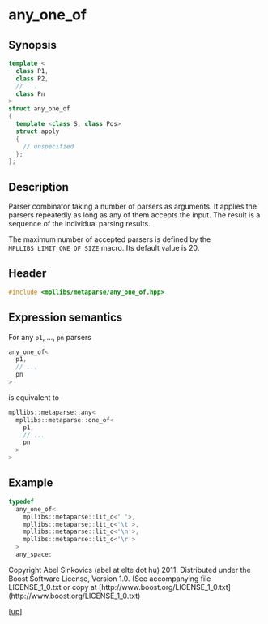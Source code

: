 # any_one_of

## Synopsis

```cpp
template <
  class P1,
  class P2,
  // ...
  class Pn
>
struct any_one_of
{
  template <class S, class Pos>
  struct apply
  {
    // unspecified
  };
};
```

## Description

Parser combinator taking a number of parsers as arguments. It applies the
parsers repeatedly as long as any of them accepts the input. The result is a
sequence of the individual parsing results.

The maximum number of accepted parsers is defined by the
`MPLLIBS_LIMIT_ONE_OF_SIZE` macro. Its default value is 20.

## Header

```cpp
#include <mpllibs/metaparse/any_one_of.hpp>
```

## Expression semantics

For any `p1`, ..., `pn` parsers

```cpp
any_one_of<
  p1,
  // ...
  pn
>
```

is equivalent to

```cpp
mpllibs::metaparse::any<
  mpllibs::metaparse::one_of<
    p1,
    // ...
    pn
  >
>
```

## Example

```cpp
typedef
  any_one_of<
    mpllibs::metaparse::lit_c<' '>,
    mpllibs::metaparse::lit_c<'\t'>,
    mpllibs::metaparse::lit_c<'\n'>,
    mpllibs::metaparse::lit_c<'\r'>
  >
  any_space;
```

<p class="copyright">
Copyright Abel Sinkovics (abel at elte dot hu) 2011.
Distributed under the Boost Software License, Version 1.0.
(See accompanying file LICENSE_1_0.txt or copy at
[http://www.boost.org/LICENSE_1_0.txt](http://www.boost.org/LICENSE_1_0.txt)
</p>

[[up]](reference.html)


